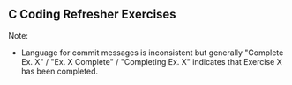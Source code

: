 ## C Coding Refresher Exercises

Note: 
- Language for commit messages is inconsistent but generally "Complete Ex. X" / "Ex. X Complete" / "Completing Ex. X" indicates that Exercise X has been completed.
